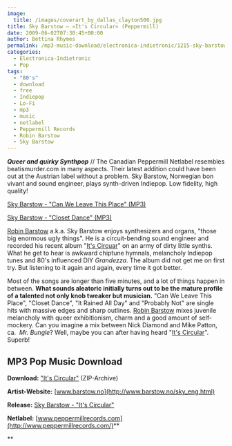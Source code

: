 ```yaml
---
image:
  title: /images/coverart_by_dallas_clayton500.jpg
title: Sky Barstow – »It's Circular« (Peppermill)
date: 2009-06-02T07:30:45+00:00
author: Bettina Rhymes
permalink: /mp3-music-download/electronica-indietronic/1215-sky-barstow-circular-peppermill
categories:
  - Electronica-Indietronic
  - Pop
tags:
  - "80's"
  - download
  - free
  - Indiepop
  - Lo-Fi
  - mp3
  - music
  - netlabel
  - Peppermill Records
  - Robin Barstow
  - Sky Barstow
---
```

***Queer and quirky Synthpop*** // The Canadian Peppermill Netlabel resembles beatismurder.com in many aspects. Their latest addition could have been out at the Austrian label without a problem. Sky Barstow, Norwegian bon vivant and sound engineer, plays synth-driven Indiepop. Low fidelity, high quality!

<a href="http://storage.peppermillrecords.com/sky/2-Sky_Barstow-Can_We_Leave_This_Place.mp3" target="new">Sky Barstow - "Can We Leave This Place" (MP3)</a>
  
<a href="http://storage.peppermillrecords.com/sky/5-Sky_Barstow-Closet_Dance.mp3" target="new">Sky Barstow - "Closet Dance" (MP3)</a>

<!--more-->

[Robin Barstow](http://www.barstow.no/) a.k.a. Sky Barstow enjoys synthesizers and organs, "those big enormous ugly things". He is a circuit-bending sound engineer and recorded his recent album "[It's Circuar](http://www.peppermillrecords.com/pm012)" on an army of dirty little synths. What he get to hear is awkward chiptune hymnals, melancholy Indiepop tunes and 80's influenced DIY _Grandezza_. The album did not get me on first try. But listening to it again and again, every time it got better.

Most of the songs are longer than five minutes, and a lot of things happen in between. **What sounds aleatoric initially turns out to be the mature profile of a talented not only knob tweaker but musician.** "Can We Leave This Place", "Closet Dance", "It Rained All Day" and "Probably Not" are single hits with massive edges and sharp outlines. [Robin Barstow](http://www.barstow.no/) mixes juvenile melancholy with queer exhibitionism, charm and a good amount of self-mockery. Can you imagine a mix between Nick Diamond and Mike Patton, ca.  _Mr. Bungle_? Well, maybe you can after having heard "[It's Circular](http://www.peppermillrecords.com/pm012)". Superb!

## MP3 Pop Music Download

**Download:** ["It's Circular"](http://storage.peppermillrecords.com/sky/Sky_Barstow-Its_Circular.zip) (ZIP-Archive)
  
**Artist-Website:** [www.barstow.no](http://www.barstow.no/sky_eng.html)
  
**Release:** [Sky Barstow - "It's Circular"](http://www.peppermillrecords.com/pm012)
  
**Netlabel:** [www.peppermillrecords.com](http://www.peppermillrecords.com/)**
  
**